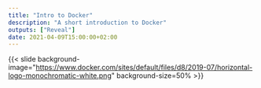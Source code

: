 ```yaml
---
title: "Intro to Docker"
description: "A short introduction to Docker"
outputs: ["Reveal"]
date: 2021-04-09T15:00:00+02:00
---
```


{{< slide background-image="https://www.docker.com/sites/default/files/d8/2019-07/horizontal-logo-monochromatic-white.png" background-size=50% >}}